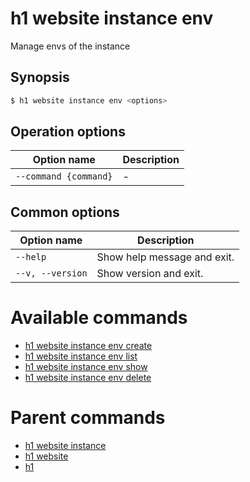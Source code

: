
# h1 website instance env

Manage envs of the instance

## Synopsis

```bash
$ h1 website instance env <options>
```

## Operation options

| Option name               | Description |
| ------------------------- | ----------- |
| ```--command {command}``` | -           |

## Common options

| Option name          | Description                 |
| -------------------- | --------------------------- |
| ```--help```         | Show help message and exit. |
| ```--v, --version``` | Show version and exit.      |

# Available commands

* [h1 website instance env create](./create/README.md)
* [h1 website instance env list](./list/README.md)
* [h1 website instance env show](./show/README.md)
* [h1 website instance env delete](./delete/README.md)

# Parent commands

* [h1 website instance](./../README.md)
* [h1 website](./../../README.md)
* [h1](./../../../README.md)
